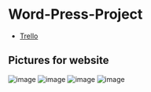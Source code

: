 # Word-Press-Project


- [Trello]([https://github.com/user-attachments/assets/4d77c455-1983-41ed-ba58-e6e0f6406819](https://trello.com/b/kqkcq5rr/word-press))





## Pictures for website
![image](https://github.com/user-attachments/assets/4d77c455-1983-41ed-ba58-e6e0f6406819)
![image](https://github.com/user-attachments/assets/4b714de0-9f18-4639-88f7-7fd891bef6bb)
![image](https://github.com/user-attachments/assets/dd05169d-d1a1-4e53-b051-5eb52225e1ec)
![image](https://github.com/user-attachments/assets/dd75678a-6fb9-4c7d-afc2-8c79f86e61ca)
